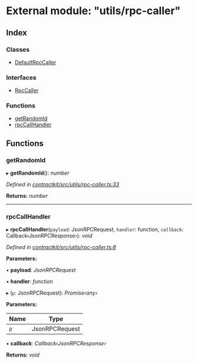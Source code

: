 # External module: "utils/rpc-caller"

## Index

### Classes

* [DefaultRpcCaller](../classes/_utils_rpc_caller_.defaultrpccaller.md)

### Interfaces

* [RpcCaller](../interfaces/_utils_rpc_caller_.rpccaller.md)

### Functions

* [getRandomId](_utils_rpc_caller_.md#getrandomid)
* [rpcCallHandler](_utils_rpc_caller_.md#rpccallhandler)

## Functions

###  getRandomId

▸ **getRandomId**(): *number*

*Defined in [contractkit/src/utils/rpc-caller.ts:33](https://github.com/celo-org/celo-monorepo/blob/master/packages/contractkit/src/utils/rpc-caller.ts#L33)*

**Returns:** *number*

___

###  rpcCallHandler

▸ **rpcCallHandler**(`payload`: JsonRPCRequest, `handler`: function, `callback`: Callback‹JsonRPCResponse›): *void*

*Defined in [contractkit/src/utils/rpc-caller.ts:8](https://github.com/celo-org/celo-monorepo/blob/master/packages/contractkit/src/utils/rpc-caller.ts#L8)*

**Parameters:**

▪ **payload**: *JsonRPCRequest*

▪ **handler**: *function*

▸ (`p`: JsonRPCRequest): *Promise‹any›*

**Parameters:**

Name | Type |
------ | ------ |
`p` | JsonRPCRequest |

▪ **callback**: *Callback‹JsonRPCResponse›*

**Returns:** *void*
